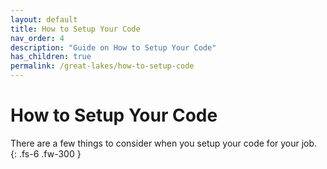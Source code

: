 ```yaml
---
layout: default
title: How to Setup Your Code
nav_order: 4
description: "Guide on How to Setup Your Code"
has_children: true
permalink: /great-lakes/how-to-setup-code
---
```

# How to Setup Your Code

There are a few things to consider when you setup your code for your job.
{: .fs-6 .fw-300 }
